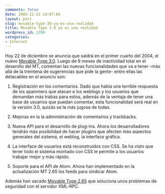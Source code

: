```yaml
---
comments: false
date: 2003-12-22 14:07:04
layout: post
slug: movable-type-30-ya-es-una-realidad
title: Movable Type 3.0 ya es una realidad
wordpress_id: 1399
categories:
- Internet
---
```


Hoy 22 de diciembre se anuncia que saldrá en el primer cuarto del 2004, el nuevo [Movable Type 3.0](http://www.movabletype.org/news/2003_12.shtml#000878). Luego de 9 meses de inactividad total en el desarollo del MT, comentan las nuevas funcionalidades que va a tener -más allá de la treintena de sugerencias que pide la gente- entre ellas las detacables en el anuncio son:






 
  1. Registración en los comentarios. Dado que había una terrible respuesta de los spammers que atacan a los weblogs y los usuarios que demandan más trabas para estos, además de la ventaja de tener una base de usuarios que puedan comentar, esta funcionalidad será real en la versión 3.0, quizás se la más jugosa de todas.


  2. Mejoras en la la administración  de comentarios y trackbacks.


  3. Nueva API para el desarrollo de plug-ins. Ahora los desarrolladores tendrán más posibilidad de hacer plugins que afecten más aspectos generales del sistema, el weblog, la interface gráfica.


  4. La interface de usuarios está reconstruidos con CSS. Se ha visto que tener todo el sistema montado con CSS le permite a los usuarios trabajar mejor y más rápido.


  5. Soporte para el API de Atom. Ahora han implementado en la actualización MT 2.65 los feeds para sindicar Atom.





Además han sacado [Movable Type 2.65](http://www.movabletype.org/news/2003_12.shtml#000877) que soluciona unos problemas de seguridad con el servidor XML-RPC.




 
